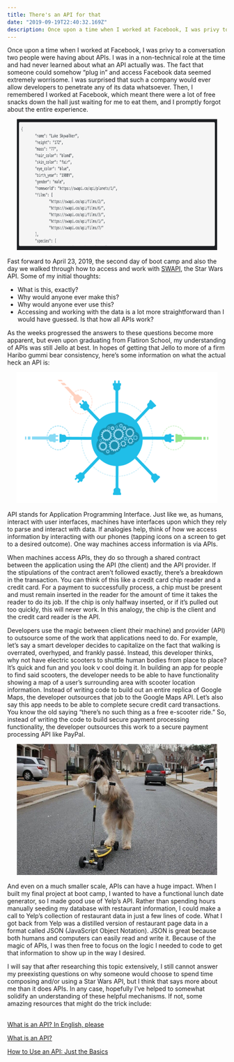 ```yaml
---
title: There's an API for that
date: "2019-09-19T22:40:32.169Z"
description: Once upon a time when I worked at Facebook, I was privy to a conversation two people were having about APIs. I was in a non-technical role at the time and had never learned about what an API actually was. The fact that someone could somehow “plug in” and access Facebook data seemed extremely worrisome...
---
```


Once upon a time when I worked at Facebook, I was privy to a conversation two people were having about APIs. I was in a non-technical role at the time and had never learned about what an API actually was. The fact that someone could somehow “plug in” and access Facebook data seemed extremely worrisome. I was surprised that such a company would ever allow developers to penetrate any of its data whatsoever. Then, I remembered I worked at Facebook, which meant there were a lot of free snacks down the hall just waiting for me to eat them, and I promptly forgot about the entire experience.

<p align="center">
  <img width="460" height="300" src="./swapi.png">
</p>


Fast forward to April 23, 2019, the second day of boot camp and also the day we walked through how to access and work with [SWAPI](https://swapi.co/), the Star Wars API. Some of my initial thoughts: 
* What is this, exactly?
* Why would anyone ever make this?
* Why would anyone ever use this?
* Accessing and working with the data is a lot more straightforward than I would have guessed. Is that how all APIs work?

As the weeks progressed the answers to these questions become more apparent, but even upon graduating from Flatiron School, my understanding of APIs was still Jello at best. In hopes of getting that Jello to more of a firm Haribo gummi bear consistency, here’s some information on what the actual heck an API is: 

<p align="center">
  <img width="460" height="300" src="./api.png">
</p>

API stands for Application Programming Interface. Just like we, as humans, interact with user interfaces, machines have interfaces upon which they rely to parse and interact with data. If analogies help, think of how we access information by interacting with our phones (tapping icons on a screen to get to a desired outcome). One way machines access information is via APIs. 

When machines access APIs, they do so through a shared contract between the application using the API (the client) and the API provider. If the stipulations of the contract aren’t followed exactly, there’s a breakdown in the transaction. You can think of this like a credit card chip reader and a credit card. For a payment to successfully process, a chip must be present and must remain inserted in the reader for the amount of time it takes the reader to do its job. If the chip is only halfway inserted, or if it’s pulled out too quickly, this will never work. In this analogy, the chip is the client and the credit card reader is the API.

Developers use the magic between client (their machine) and provider (API) to outsource some of the work that applications need to do. For example, let’s say a smart developer decides to capitalize on the fact that walking is overrated, overhyped, and frankly passé. Instead, this developer thinks, why not have electric scooters to shuttle human bodies from place to place? It’s quick and fun and you look v cool doing it. In building an app for people to find said scooters, the developer needs to be able to have functionality showing a map of a user’s surrounding area with scooter location information. Instead of writing code to build out an entire replica of Google Maps, the developer outsources that job to the Google Maps API. Let’s also say this app needs to be able to complete secure credit card transactions. You know the old saying “there’s no such thing as a free e-scooter ride.” So, instead of writing the code to build secure payment processing functionality, the developer outsources this work to a secure payment processing API like PayPal. 

<p align="center">
  <img width="460" height="300" src="./scoot.jpg">
</p>

And even on a much smaller scale, APIs can have a huge impact. When I built my final project at boot camp, I wanted to have a functional lunch date generator, so I made good use of Yelp’s API. Rather than spending hours manually seeding my database with restaurant information, I could make a call to Yelp’s collection of restaurant data in just a few lines of code. What I got back from Yelp was a distilled version of restaurant page data in a format called JSON (JavaScript Object Notation). JSON is great because both humans and computers can easily read and write it. Because of the magic of APIs, I was then free to focus on the logic I needed to code to get that information to show up in the way I desired.

I will say that after researching this topic extensively, I still cannot answer my preexisting questions on why someone would choose to spend time composing and/or using a Star Wars API, but I think that says more about me than it does APIs. In any case, hopefully I’ve helped to somewhat solidify an understanding of these helpful mechanisms. If not, some amazing resources that might do the trick include: 
<br></br>

[What is an API? In English, please](https://www.freecodecamp.org/news/what-is-an-api-in-english-please-b880a3214a82/)

[What is an API?](https://www.youtube.com/watch?v=s7wmiS2mSXY)

[How to Use an API: Just the Basics](https://technologyadvice.com/blog/information-technology/how-to-use-an-api/)


